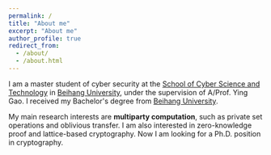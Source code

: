 ```yaml
---
permalink: /
title: "About me"
excerpt: "About me"
author_profile: true
redirect_from: 
  - /about/
  - /about.html
---
```


I am a master student of cyber security at the <a href="http://cst.buaa.edu.cn/">School of Cyber Science and Technology</a> in <a href="https://ev.buaa.edu.cn/">Beihang University</a>, under the supervision of A/Prof. Ying Gao. I received my Bachelor's degree from <a href="https://ev.buaa.edu.cn/">Beihang University</a>.

My main research interests are **multiparty computation**, such as private set operations and oblivious transfer. I am also interested in zero-knowledge proof and lattice-based cryptography. Now I am looking for a Ph.D. position in cryptography.
